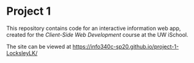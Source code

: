 # Project 1

This repository contains code for an interactive information web app, created for the _Client-Side Web Development_ course at the UW iSchool.

The site can be viewed at https://info340c-sp20.github.io/project-1-LocksleyLK/
